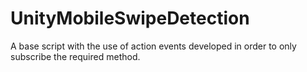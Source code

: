 # UnityMobileSwipeDetection
A base script with the use of action events developed in order to only subscribe the required method.
